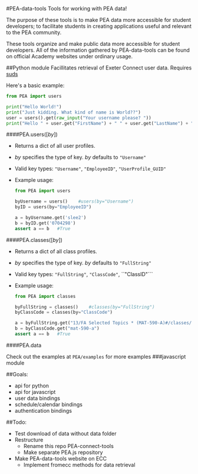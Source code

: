 #PEA-data-tools
Tools for working with PEA data!

The purpose of these tools is to make PEA data more accessible for student developers; to facilitate students in creating applications useful and relevant to the PEA community.

These tools organize and make public data more accessible for student developers. All of the information gathered by PEA-data-tools can be found on official Academy websites under ordinary usage.

##Python module
Facillitates retrieval of Exeter Connect user data. 
Requires [suds](https://fedorahosted.org/suds/)

Here's a basic example:
```python
from PEA import users

print("Hello World!")
print("Just kidding. What kind of name is World??")
user = users().get(raw_input("Your username please? "))
print("Hello " + user.get("FirstName") + " " + user.get("LastName") + "!")
```

####PEA.users([<i>by</i>])

 - Returns a dict of all user profiles.

 - *by* specifies the type of key. *by* defaults to ```"Username"```

 - Valid key types: ```"Username"```, ```"EmployeeID"```, ```"UserProfile_GUID"```
 - Example usage:
	```python
	from PEA import users

	byUsername = users()	#users(by="Username")
	byID = users(by="EmployeeID")

	a = byUsername.get('slee2')
	b = byID.get('0704298')
	assert a == b	#True
	```

####PEA.classes([<i>by</i>])
 - Returns a dict of all class profiles.

 - *by* specifies the type of key. *by* defaults to ```"FullString"```

 - Valid key types: ```"FullString"```, ```"ClassCode"```, ``"ClassID"```
 - Example usage:
	```python
	from PEA import classes

	byFullString = classes()	#classes(by="FullString")
	byClassCode = classes(by="ClassCode")
	
	a = byFullString.get("13/FA Selected Topics * (MAT-590-A)#/classes/mat-590-a-cs81877")
	b = byClassCode.get("mat-590-a")
	assert a == b	#True
	```
	
####PEA.data




Check out the examples at `PEA/examples` for more examples
###javascript module


##Goals:
 - api for python
 - api for javascript
 - user data bindings
 - schedule/calendar bindings
 - authentication bindings

##Todo:
 - Test download of data without data folder
 - Restructure
	 - Rename this repo PEA-connect-tools
	 - Make separate PEA.js repository
 - Make PEA-data-tools website on ECC
	 - Implement fromecc methods for data retrieval
